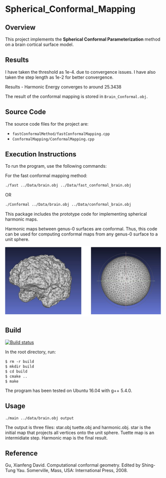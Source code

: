 # Spherical_Conformal_Mapping

## Overview

This project implements the **Spherical Conformal Parameterization** method on a brain cortical surface model.

## Results
I have taken the threshold as 1e-4. due to convergence issues.
I have also taken the step length as 1e-2 for better convergence.

Results - 
    Harmonic Energy converges to around 25.3438

The result of the conformal mapping is stored in `Brain_Conformal.obj`.

## Source Code

The source code files for the project are:
- `fastConformalMethod/fastConformalMapping.cpp`
- `ConformalMapping/ConformalMapping.cpp`

## Execution Instructions

To run the program, use the following commands:

For the fast conformal mapping method:
```bash
./fast ../Data/brain.obj ../Data/fast_conformal_brain.obj
```
OR
```bash
./Conformal ../Data/brain.obj ../Data/conformal_brain.obj
```


This package includes the prototype code for implementing spherical harmonic maps.

Harmonic maps between genus-0 surfaces are conformal. Thus, this code can be used for computing conformal maps from any genus-0 surface to a unit sphere.

![alt text](Data/brain.jpg?raw=true "Spherical harmonic map")

## Build

[![Build status](https://ci.appveyor.com/api/projects/status/6nyv0sobm4k0ey2j?svg=true)](https://ci.appveyor.com/project/icemiliang/spherical-harmonic)

In the root directory, run:
```
$ rm -r build
$ mkdir build
$ cd build
$ cmake ..
$ make
```

The program has been tested on Ubuntu 16.04 with g++ 5.4.0.

## Usage
```
./main ../data/brain.obj output
```

The output is three files: star.obj tuette.obj and harmonic.obj. star is the initial map that projects all vertices onto the unit sphere. Tuette map is an intermidiate step. Harmonic map is the final result.

## Reference
Gu, Xianfeng David. Computational conformal geometry. Edited by Shing-Tung Yau. Somerville, Mass, USA: International Press, 2008.
